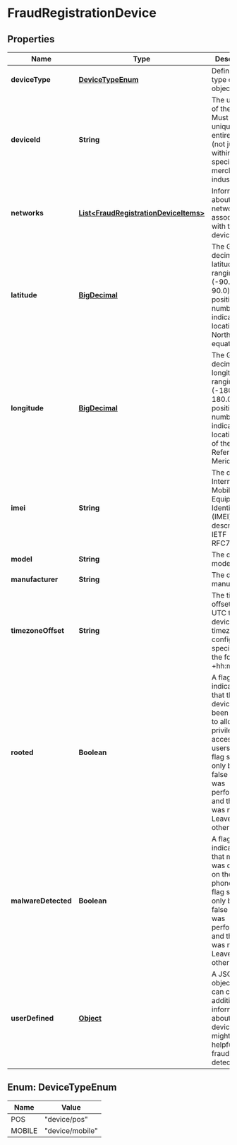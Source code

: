 

# FraudRegistrationDevice

## Properties

Name | Type | Description | Notes
------------ | ------------- | ------------- | -------------
**deviceType** | [**DeviceTypeEnum**](#DeviceTypeEnum) | Defines the type of this object. | 
**deviceId** | **String** | The unique ID of the device. Must be unique for the entire system (not just within a specific merchant or industry). | 
**networks** | [**List&lt;FraudRegistrationDeviceItems&gt;**](FraudRegistrationDeviceItems.md) | Information about the networks associated with the device. |  [optional]
**latitude** | [**BigDecimal**](BigDecimal.md) | The GPS decimal latitude, ranging from (-90.0 to 90.0) where positive numbers indicate locations North of the equator. |  [optional]
**longitude** | [**BigDecimal**](BigDecimal.md) | The GPS decimal longitude, ranging from (-180.0 to 180.0) where positive numbers indicate locations East of the IERS Reference Meridian. |  [optional]
**imei** | **String** | The device&#39;s International Mobile Equipment Identity (IMEI) as described in IETF RFC7254. |  [optional]
**model** | **String** | The device&#39;s model name. |  [optional]
**manufacturer** | **String** | The device&#39;s manufacturer. |  [optional]
**timezoneOffset** | **String** | The timezone offset from UTC to the devices timezone configuration, specified in the format +hh:mm. |  [optional]
**rooted** | **Boolean** | A flag indicating that the device has been altered to allow privileged access to users. This flag should only be set to false if a test was performed and the result was negative. Leave unset otherwise. |  [optional]
**malwareDetected** | **Boolean** | A flag indicating that malware was detected on the mobile phone. This flag should only be set to false if a test was performed and the result was negative. Leave unset otherwise. |  [optional]
**userDefined** | [**Object**](.md) | A JSON object that can carry any additional information about the device that might be helpful for fraud detection. |  [optional]



## Enum: DeviceTypeEnum

Name | Value
---- | -----
POS | &quot;device/pos&quot;
MOBILE | &quot;device/mobile&quot;



